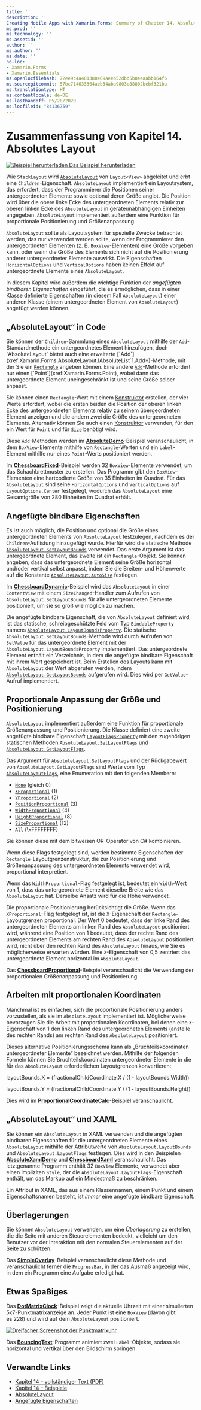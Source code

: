 ```yaml
---
title: ''
description: ''
Creating Mobile Apps with Xamarin.Forms: Summary of Chapter 14. Absolute layout''
ms.prod: ''
ms.technology: ''
ms.assetid: ''
author: ''
ms.author: ''
ms.date: ''
no-loc:
- Xamarin.Forms
- Xamarin.Essentials
ms.openlocfilehash: 72ee9c4a481388e69aeeb52dbd5b8eeaabb164f6
ms.sourcegitcommit: 57bc714633364aeb34aba9803e88802bebf321ba
ms.translationtype: HT
ms.contentlocale: de-DE
ms.lasthandoff: 05/28/2020
ms.locfileid: "84136759"
---
```

# <a name="summary-of-chapter-14-absolute-layout"></a>Zusammenfassung von Kapitel 14. Absolutes Layout

[![Beispiel herunterladen](~/media/shared/download.png) Das Beispiel herunterladen](https://github.com/xamarin/xamarin-forms-book-samples/tree/master/Chapter14)

Wie `StackLayout` wird [`AbsoluteLayout`](xref:Xamarin.Forms.AbsoluteLayout) von `Layout<View>` abgeleitet und erbt eine `Children`-Eigenschaft. `AbsoluteLayout` implementiert ein Layoutsystem, das erfordert, dass der Programmierer die Positionen seiner untergeordneten Elemente sowie optional deren Größe angibt. Die Position wird über die obere linke Ecke des untergeordneten Elements relativ zur oberen linken Ecke des `AbsoluteLayout` in geräteunabhängigen Einheiten angegeben. `AbsoluteLayout` implementiert außerdem eine Funktion für proportionale Positionierung und Größenanpassung.

`AbsoluteLayout` sollte als Layoutsystem für spezielle Zwecke betrachtet werden, das nur verwendet werden sollte, wenn der Programmierer den untergeordneten Elementen (z. B. `BoxView`-Elementen) eine Größe vorgeben kann, oder wenn die Größe des Elements sich nicht auf die Positionierung anderer untergeordneter Elemente auswirkt. Die Eigenschaften `HorizontalOptions` und `VerticalOptions` haben keinen Effekt auf untergeordnete Elemente eines `AbsoluteLayout`.

In diesem Kapitel wird außerdem die wichtige Funktion der *angefügten bindbaren Eigenschaften* eingeführt, die es ermöglichen, dass in einer Klasse definierte Eigenschaften (in diesem Fall `AbsoluteLayout`) einer anderen Klasse (einem untergeordneten Element von `AbsoluteLayout`) angefügt werden können.

## <a name="absolutelayout-in-code"></a>„AbsoluteLayout“ in Code

Sie können der `Children`-Sammlung eines `AbsoluteLayout` mithilfe der [`Add`](xref:System.Collections.Generic.ICollection`1.Add*)-Standardmethode ein untergeordnetes Element hinzufügen, doch `AbsoluteLayout` bietet auch eine erweiterte [`Add`](xref:Xamarin.Forms.AbsoluteLayout.IAbsoluteList`1.Add*)-Methode, mit der Sie ein [`Rectangle`](xref:Xamarin.Forms.Rectangle) angeben können. Eine andere [`Add`](xref:Xamarin.Forms.AbsoluteLayout.IAbsoluteList`1.Add*)-Methode erfordert nur einen [`Point`](xref:Xamarin.Forms.Point), wobei dann das untergeordnete Element uneingeschränkt ist und seine Größe selber anpasst.

Sie können einen `Rectangle`-Wert mit einem [Konstruktor](xref:Xamarin.Forms.Rectangle.%23ctor(System.Double,System.Double,System.Double,System.Double)) erstellen, der vier Werte erfordert, wobei die ersten beiden die Position der oberen linken Ecke des untergeordneten Elements relativ zu seinem übergeordneten Element anzeigen und die andern zwei die Größe des untergeordneten Elements. Alternativ können Sie auch einen [Konstruktor](xref:Xamarin.Forms.Rectangle.%23ctor(Xamarin.Forms.Point,Xamarin.Forms.Size)) verwenden, für den ein Wert für `Point` und für [`Size`](xref:Xamarin.Forms.Size) benötigt wird.

Diese `Add`-Methoden werden im [**AbsoluteDemo**](https://github.com/xamarin/xamarin-forms-book-samples/tree/master/Chapter14/AbsoluteDemo)-Beispiel veranschaulicht, in dem `BoxView`-Elemente mithilfe von `Rectangle`-Werten und ein `Label`-Element mithilfe nur eines `Point`-Werts positioniert werden.

Im [**ChessboardFixed**](https://github.com/xamarin/xamarin-forms-book-samples/tree/master/Chapter14/ChessboardFixed)-Beispiel werden 32 `BoxView`-Elemente verwendet, um das Schachbrettmuster zu erstellen. Das Programm gibt den `BoxView`-Elementen eine hartcodierte Größe von 35 Einheiten im Quadrat. Für das `AbsoluteLayout` sind seine `HorizontalOptions` und `VerticalOptions` auf `LayoutOptions.Center` festgelegt, wodurch das `AbsoluteLayout` eine Gesamtgröße von 280 Einheiten im Quadrat erhält.

## <a name="attached-bindable-properties"></a>Angefügte bindbare Eigenschaften

Es ist auch möglich, die Position und optional die Größe eines untergeordneten Elements von `AbsoluteLayout` festzulegen, nachdem es der `Children`-Auflistung hinzugefügt wurde. Hierfür wird die statische Methode [`AbsoluteLayout.SetLayoutBounds`](xref:Xamarin.Forms.AbsoluteLayout.SetLayoutBounds(Xamarin.Forms.BindableObject,Xamarin.Forms.Rectangle)) verwendet. Das erste Argument ist das untergeordnete Element, das zweite ist ein `Rectangle`-Objekt. Sie können angeben, dass das untergeordnete Element seine Größe horizontal und/oder vertikal selbst anpasst, indem Sie die Breiten- und Höhenwerte auf die Konstante [`AbsoluteLayout.AutoSize`](xref:Xamarin.Forms.AbsoluteLayout.AutoSize) festlegen.

Im [**ChessboardDynamic**](https://github.com/xamarin/xamarin-forms-book-samples/tree/master/Chapter14/ChessboardDynamic)-Beispiel wird das `AbsoluteLayout` in einer `ContentView` mit einem `SizeChanged`-Handler zum Aufrufen von `AbsoluteLayout.SetLayoutBounds` für alle untergeordneten Elemente positioniert, um sie so groß wie möglich zu machen.  

Die angefügte bindbare Eigenschaft, die von `AbsoluteLayout` definiert wird, ist das statische, schreibgeschützte Feld vom Typ `BindableProperty` namens [`AbsoluteLayout.LayoutBoundsProperty`](xref:Xamarin.Forms.AbsoluteLayout.LayoutBoundsProperty). Die statische `AbsoluteLayout.SetLayoutBounds`-Methode wird durch Aufrufen von `SetValue` für das untergeordnete Element mit der `AbsoluteLayout.LayoutBoundsProperty` implementiert. Das untergeordnete Element enthält ein Verzeichnis, in dem die angefügte bindbare Eigenschaft mit ihrem Wert gespeichert ist. Beim Erstellen des Layouts kann mit `AbsoluteLayout` der Wert abgerufen werden, indem [`AbsoluteLayout.GetLayoutBounds`](xref:Xamarin.Forms.AbsoluteLayout.GetLayoutBounds(Xamarin.Forms.BindableObject)) aufgerufen wird. Dies wird per `GetValue`-Aufruf implementiert.

## <a name="proportional-sizing-and-positioning"></a>Proportionale Anpassung der Größe und Positionierung

`AbsoluteLayout` implementiert außerdem eine Funktion für proportionale Größenanpassung und Positionierung. Die Klasse definiert eine zweite angefügte bindbare Eigenschaft [`LayoutFlagsProperty`](xref:Xamarin.Forms.AbsoluteLayout.LayoutFlagsProperty) mit den zugehörigen statischen Methoden [`AbsoluteLayout.SetLayoutFlags`](xref:Xamarin.Forms.AbsoluteLayout.SetLayoutFlags(Xamarin.Forms.BindableObject,Xamarin.Forms.AbsoluteLayoutFlags)) und [`AbsoluteLayout.GetLayoutFlags`](xref:Xamarin.Forms.AbsoluteLayout.GetLayoutFlags(Xamarin.Forms.BindableObject)).

Das Argument für `AbsoluteLayout.SetLayoutFlags` und der Rückgabewert von `AbsoluteLayout.GetLayoutFlags` sind Werte vom Typ [`AbsoluteLayoutFlags`](xref:Xamarin.Forms.AbsoluteLayoutFlags), eine Enumeration mit den folgenden Membern:

- [`None`](xref:Xamarin.Forms.AbsoluteLayoutFlags.None) (gleich 0)
- [`XProportional`](xref:Xamarin.Forms.AbsoluteLayoutFlags.XProportional) (1)
- [`YProportional`](xref:Xamarin.Forms.AbsoluteLayoutFlags.YProportional) (2)
- [`PositionProportional`](xref:Xamarin.Forms.AbsoluteLayoutFlags.PositionProportional) (3)
- [`WidthProportional`](xref:Xamarin.Forms.AbsoluteLayoutFlags.WidthProportional) (4)
- [`HeightProportional`](xref:Xamarin.Forms.AbsoluteLayoutFlags.HeightProportional) (8)
- [`SizeProportional`](xref:Xamarin.Forms.AbsoluteLayoutFlags.SizeProportional) (12)
- [`All`](xref:Xamarin.Forms.AbsoluteLayoutFlags.All) (\xFFFFFFFF)

Sie können diese mit dem bitweisen OR-Operator von C# kombinieren.

Wenn diese Flags festgelegt sind, werden bestimmte Eigenschaften der `Rectangle`-Layoutgrenzenstruktur, die zur Positionierung und Größenanpassung des untergeordneten Elements verwendet wird, proportional interpretiert.

Wenn das `WidthProportional`-Flag festgelegt ist, bedeutet ein `Width`-Wert von 1, dass das untergeordnete Element dieselbe Breite wie das `AbsoluteLayout` hat. Derselbe Ansatz wird für die Höhe verwendet.

Die proportionale Positionierung berücksichtigt die Größe. Wenn das `XProportional`-Flag festgelegt ist, ist die `X`-Eigenschaft der `Rectangle`-Layoutgrenzen proportional. Der Wert 0 bedeutet, dass der linke Rand des untergeordneten Elements am linken Rand des `AbsoluteLayout` positioniert wird, während eine Position von 1 bedeutet, dass der rechte Rand des untergeordneten Elements am rechten Rand des `AbsoluteLayout` positioniert wird, nicht über den rechten Rand des `AbsoluteLayout` hinaus, wie Sie es möglicherweise erwarten würden. Eine `X`-Eigenschaft von 0,5 zentriert das untergeordnete Element horizontal im `AbsoluteLayout`.

Das [**ChessboardProportional**](https://github.com/xamarin/xamarin-forms-book-samples/tree/master/Chapter14/ChessboardProportional)-Beispiel veranschaulicht die Verwendung der proportionalen Größenanpassung und Positionierung.

## <a name="working-with-proportional-coordinates"></a>Arbeiten mit proportionalen Koordinaten

Manchmal ist es einfacher, sich die proportionale Positionierung anders vorzustellen, als sie im `AbsoluteLayout` implementiert ist. Möglicherweise bevorzugen Sie die Arbeit mit proportionalen Koordinaten, bei denen eine `X`-Eigenschaft von 1 den linken Rand des untergeordneten Elements (anstelle des rechten Rands) am rechten Rand des `AbsoluteLayout` positioniert.

Dieses alternative Positionierungsschema kann als „Bruchteilskoordinaten untergeordneter Elemente“ bezeichnet werden. Mithilfe der folgenden Formeln können Sie Bruchteilskoordinaten untergeordneter Elemente in die für das `AbsoluteLayout` erforderlichen Layoutgrenzen konvertieren:

layoutBounds.X = (fractionalChildCoordinate.X / (1 - layoutBounds.Width))

layoutBounds.Y = (fractionalChildCoordinate.Y / (1 - layoutBounds.Height))

Dies wird im [**ProportionalCoordinateCalc**](https://github.com/xamarin/xamarin-forms-book-samples/tree/master/Chapter14/PropCoordCalc)-Beispiel veranschaulicht.

## <a name="absolutelayout-and-xaml"></a>„AbsoluteLayout“ und XAML

Sie können ein `AbsoluteLayout` in XAML verwenden und die angefügten bindbaren Eigenschaften für die untergeordneten Elemente eines `AbsoluteLayout` mithilfe der Attributwerte von `AbsoluteLayout.LayoutBounds` und `AbsoluteLayout.LayoutFlags` festlegen. Dies wird in den Beispielen [**AbsoluteXamlDemo**](https://github.com/xamarin/xamarin-forms-book-samples/tree/master/Chapter14/AbsoluteXamlDemo) und [**ChessboardXaml**](https://github.com/xamarin/xamarin-forms-book-samples/tree/master/Chapter14/ChessboardXaml) veranschaulicht. Das letztgenannte Programm enthält 32 `BoxView` Elemente, verwendet aber einen impliziten `Style`, der die `AbsoluteLayout.LayoutFlags`-Eigenschaft enthält, um das Markup auf ein Mindestmaß zu beschränken.

Ein Attribut in XAML, das aus einem Klassennamen, einem Punkt und einem Eigenschaftsnamen besteht, ist *immer* eine angefügte bindbare Eigenschaft.

## <a name="overlays"></a>Überlagerungen

Sie können `AbsoluteLayout` verwenden, um eine *Überlagerung* zu erstellen, die die Seite mit anderen Steuerelementen bedeckt, vielleicht um den Benutzer vor der Interaktion mit den normalen Steuerelementen auf der Seite zu schützen.

Das [**SimpleOverlay**](https://github.com/xamarin/xamarin-forms-book-samples/tree/master/Chapter14/SimpleOverlay)-Beispiel veranschaulicht diese Methode und veranschaulicht ferner die [`ProgressBar`](xref:Xamarin.Forms.ProgressBar), in der das Ausmaß angezeigt wird, in dem ein Programm eine Aufgabe erledigt hat.

## <a name="some-fun"></a>Etwas Spaßiges

Das [**DotMatrixClock**](https://github.com/xamarin/xamarin-forms-book-samples/tree/master/Chapter14/DotMatrixClock)-Beispiel zeigt die aktuelle Uhrzeit mit einer simulierten 5x7-Punktmatrixanzeige an. Jeder Punkt ist eine `BoxView` (davon gibt es 228) und wird auf dem `AbsoluteLayout` positioniert.

[![Dreifacher Screenshot der Punktmatrixuhr](images/ch14fg08-small.png "Punktmatrixuhr")](images/ch14fg08-large.png#lightbox "Punktmatrixuhr")

Das [**BouncingText**](https://github.com/xamarin/xamarin-forms-book-samples/tree/master/Chapter14/BouncingText)-Programm animiert zwei `Label`-Objekte, sodass sie horizontal und vertikal über den Bildschirm springen.

## <a name="related-links"></a>Verwandte Links

- [Kapitel 14 – vollständiger Text (PDF)](https://download.xamarin.com/developer/xamarin-forms-book/XamarinFormsBook-Ch14-Apr2016.pdf)
- [Kapitel 14 – Beispiele](https://github.com/xamarin/xamarin-forms-book-samples/tree/master/Chapter14)
- [AbsoluteLayout](~/xamarin-forms/user-interface/layouts/absolute-layout.md)
- [Angefügte Eigenschaften](~/xamarin-forms/xaml/attached-properties.md)
